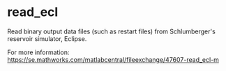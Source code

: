 # read_ecl
Read binary output data files (such as restart files) from Schlumberger's reservoir simulator, Eclipse. 

For more information: https://se.mathworks.com/matlabcentral/fileexchange/47607-read_ecl-m

